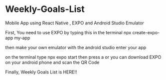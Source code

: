 # Weekly-Goals-List
Mobile App using React Native , EXPO and Android Studio Emulator 

First, You need to use EXPO by typing this in the terminal 
npx create-expo-app my-app

then make your own emulator with the android studio 
enter your app

on the terminal type 
npx expo start
then press a 
or you can download EXPO on your android phone and scan the QR Code

Finally, Weekly Goals List is HERE!!
